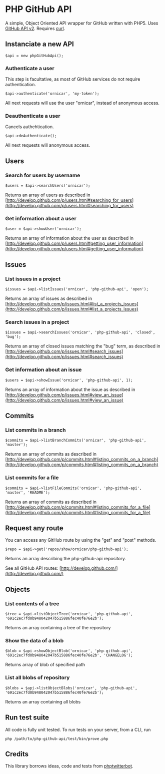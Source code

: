# PHP GitHub API
A simple, Object Oriented API wrapper for GitHub written with PHP5.
Uses [GitHub API v2](http://develop.github.com/).
Requires [curl](http://php.net/manual/en/book.curl.php).

## Instanciate a new API

    $api = new phpGitHubApi();

### Authenticate a user

This step is facultative, as most of GitHub services do not require authentication.

    $api->authenticate('ornicar', 'my-token');

All next requests will use the user "ornicar", instead of anonymous access.

### Deauthenticate a user

Cancels authehtication.

    $api->deAuthenticate();

All next requests will anonymous access.

## Users

### Search for users by username

    $users = $api->searchUsers('ornicar');

Returns an array of users as described in [http://develop.github.com/p/users.html#searching_for_users](http://develop.github.com/p/users.html#searching_for_users)

### Get information about a user

    $user = $api->showUser('ornicar');

Returns an array of information about the user as described in [http://develop.github.com/p/users.html#getting_user_information](http://develop.github.com/p/users.html#getting_user_information)

## Issues

### List issues in a project

    $issues = $api->listIssues('ornicar', 'php-github-api', 'open');

Returns an array of issues as described in [http://develop.github.com/p/issues.html#list_a_projects_issues](http://develop.github.com/p/issues.html#list_a_projects_issues)

### Search issues in a project

    $issues = $api->searchIssues('ornicar', 'php-github-api', 'closed', 'bug');

Returns an array of closed issues matching the "bug" term, as described in [http://develop.github.com/p/issues.html#search_issues](http://develop.github.com/p/issues.html#search_issues)

### Get information about an issue

    $users = $api->showIssue('ornicar', 'php-github-api', 1);

Returns an array of information about the issue as described in [http://develop.github.com/p/issues.html#view_an_issue](http://develop.github.com/p/issues.html#view_an_issue)

## Commits

### List commits in a branch

    $commits = $api->listBranchCommits('ornicar', 'php-github-api', 'master');

Returns an array of commits as described in [http://develop.github.com/p/commits.html#listing_commits_on_a_branch](http://develop.github.com/p/commits.html#listing_commits_on_a_branch)

### List commits for a file

    $commits = $api->listFileCommits('ornicar', 'php-github-api', 'master', 'README');

Returns an array of commits as described in [http://develop.github.com/p/commits.html#listing_commits_for_a_file](http://develop.github.com/p/commits.html#listing_commits_for_a_file)

## Request any route

You can access any GitHub route by using the "get" and "post" methods.

    $repo = $api->get('repos/show/ornicar/php-github-api');

Returns an array describing the php-github-api repository.

See all GitHub API routes: [http://develop.github.com/](http://develop.github.com/)

## Objects

### List contents of a tree
	$tree = $api->listObjectTree('ornicar', 'php-github-api', '691c2ec7fd0b948042047b515886fec40fe76e2b');
Returns an array containing a tree of the repository

### Show the data of a blob
	$blob = $api->showObjectBlob('ornicar', 'php-github-api', '691c2ec7fd0b948042047b515886fec40fe76e2b', 'CHANGELOG');
Returns array of blob of specified path

### List all blobs of repository
	$blobs = $api->listObjectBlobs('ornicar', 'php-github-api', '691c2ec7fd0b948042047b515886fec40fe76e2b');
Returns an array containing all blobs

## Run test suite

All code is fully unit tested. To run tests on your server, from a CLI, run

    php /path/to/php-github-api/test/bin/prove.php

## Credits

This library borrows ideas, code and tests from [phptwitterbot](http://code.google.com/p/phptwitterbot/).
